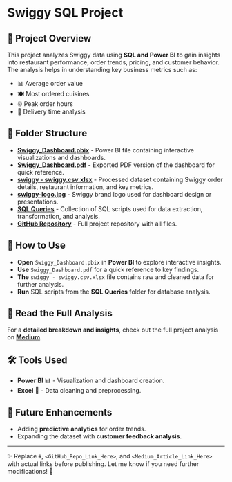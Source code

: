 # Swiggy SQL Project  

## 📌 Project Overview  
This project analyzes Swiggy data using **SQL and Power BI** to gain insights into restaurant performance, order trends, pricing, and customer behavior. The analysis helps in understanding key business metrics such as:  
- 📊 Average order value  
- 🍽️ Most ordered cuisines  
- ⏰ Peak order hours  
- 🚚 Delivery time analysis  

## 📁 Folder Structure  
- **[Swiggy_Dashboard.pbix](https://github.com/abdulkhan96/Data-Analysis-Projects/blob/7da507ea98b36a66f0658f9c7332f9071b8afefa/Swiggy%20Data%20Exploratory%20Analysis/Swiggy_Dashboard.pbix)** - Power BI file containing interactive visualizations and dashboards.  
- **[Swiggy_Dashboard.pdf](https://github.com/abdulkhan96/Data-Analysis-Projects/blob/7da507ea98b36a66f0658f9c7332f9071b8afefa/Swiggy%20Data%20Exploratory%20Analysis/Swiggy_Dashboard.pdf)** - Exported PDF version of the dashboard for quick reference.  
- **[swiggy - swiggy.csv.xlsx](#)** - Processed dataset containing Swiggy order details, restaurant information, and key metrics.  
- **[swiggy-logo.jpg](#)** - Swiggy brand logo used for dashboard design or presentations.  
- **[SQL Queries](#)** - Collection of SQL scripts used for data extraction, transformation, and analysis.  
- **[GitHub Repository](#)** - Full project repository with all files.  

## 🚀 How to Use  
- **Open** `Swiggy_Dashboard.pbix` in **Power BI** to explore interactive insights.  
- **Use** `Swiggy_Dashboard.pdf` for a quick reference to key findings.  
- **The** `swiggy - swiggy.csv.xlsx` file contains raw and cleaned data for further analysis.  
- **Run** SQL scripts from the **SQL Queries** folder for database analysis.  

## 📖 Read the Full Analysis  
For a **detailed breakdown and insights**, check out the full project analysis on **[Medium](<Medium_Article_Link_Here>)**.  

## 🛠 Tools Used  
- **Power BI** 📊 - Visualization and dashboard creation.  
- **Excel** 📑 - Data cleaning and preprocessing.  

## 🔮 Future Enhancements  
- Adding **predictive analytics** for order trends.  
- Expanding the dataset with **customer feedback analysis**.  

---

✨ Replace `#`, `<GitHub_Repo_Link_Here>`, and `<Medium_Article_Link_Here>` with actual links before publishing. Let me know if you need further modifications! 🚀  
